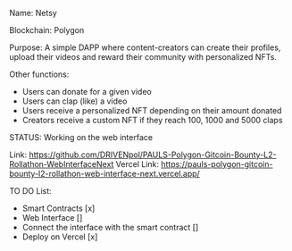 Name: Netsy

Blockchain: Polygon

Purpose: A simple DAPP where content-creators can create their profiles, upload their videos and reward their community with personalized NFTs.

Other functions:
- Users can donate for a given video
- Users can clap (like) a video
- Users receive a personalized NFT depending on their amount donated
- Creators receive a custom NFT if they reach 100, 1000 and 5000 claps

STATUS:
Working on the web interface

Link: https://github.com/DRIVENpol/PAULS-Polygon-Gitcoin-Bounty-L2-Rollathon-WebInterfaceNext
Vercel Link: https://pauls-polygon-gitcoin-bounty-l2-rollathon-web-interface-next.vercel.app/

TO DO List:
- Smart Contracts [x]
- Web Interface []
- Connect the interface with the smart contract []
- Deploy on Vercel [x]
